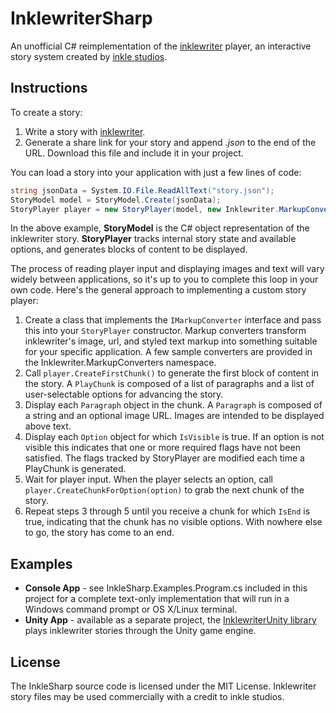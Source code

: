 InklewriterSharp
================

An unofficial C# reimplementation of the [inklewriter](https://writer.inklestudios.com) player, an interactive story system created by [inkle studios](http://www.inklestudios.com).

Instructions
------------

To create a story:

1. Write a story with [inklewriter](https://writer.inklestudios.com).
2. Generate a share link for your story and append *.json* to the end of the URL. Download this file and include it in your project.

You can load a story into your application with just a few lines of code:

```csharp
string jsonData = System.IO.File.ReadAllText("story.json");
StoryModel model = StoryModel.Create(jsonData);
StoryPlayer player = new StoryPlayer(model, new Inklewriter.MarkupConverters.ConsoleMarkupConverter());
```

In the above example, **StoryModel** is the C# object representation of the inklewriter story. **StoryPlayer** tracks internal story state and available options, and generates blocks of content to be displayed.

The process of reading player input and displaying images and text will vary widely between applications, so it's up to you to complete this loop in your own code. Here's the general approach to implementing a custom story player:

1. Create a class that implements the `IMarkupConverter` interface and pass this into your `StoryPlayer` constructor. Markup converters transform inklewriter's image, url, and styled text markup into something suitable for your specific application. A few sample converters are provided in the Inklewriter.MarkupConverters namespace.
2. Call `player.CreateFirstChunk()` to generate the first block of content in the story. A `PlayChunk` is composed of a list of paragraphs and a list of user-selectable options for advancing the story. 
3. Display each `Paragraph` object in the chunk. A `Paragraph` is composed of a string and an optional image URL. Images are intended to be displayed above text.
4. Display each `Option` object for which `IsVisible` is true. If an option is not visible this indicates that one or more required flags have not been satisfied. The flags tracked by StoryPlayer are modified each time a PlayChunk is generated.
5. Wait for player input. When the player selects an option, call `player.CreateChunkForOption(option)` to grab the next chunk of the story.
6. Repeat steps 3 through 5 until you receive a chunk for which `IsEnd` is true, indicating that the chunk has no visible options. With nowhere else to go, the story has come to an end.

Examples
--------

- **Console App** - see InkleSharp.Examples.Program.cs included in this project for a complete text-only implementation that will run in a Windows command prompt or OS X/Linux terminal.
- **Unity App** - available as a separate project, the [InklewriterUnity library](https://github.com/mstevenson/InklewriterUnity) plays inklewriter stories through the Unity game engine.

License
-------

The InkleSharp source code is licensed under the MIT License. Inklewriter story files may be used commercially with a credit to inkle studios.